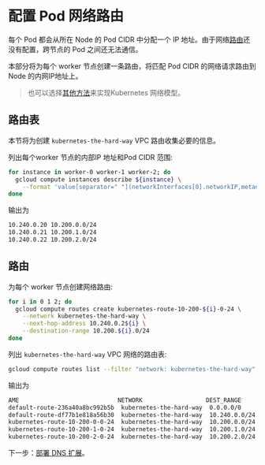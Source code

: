 # 配置 Pod 网络路由

每个 Pod 都会从所在 Node 的 Pod CIDR 中分配一个 IP 地址。由于网络[路由](https://cloud.google.com/compute/docs/vpc/routes)还没有配置，跨节点的 Pod 之间还无法通信。

本部分将为每个 worker 节点创建一条路由，将匹配 Pod CIDR 的网络请求路由到 Node 的内网IP地址上。

> 也可以选择[其他方法](https://kubernetes.io/docs/concepts/cluster-administration/networking/#how-to-achieve-this)来实现Kubernetes 网络模型。

## 路由表

本节将为创建 `kubernetes-the-hard-way` VPC 路由收集必要的信息。

列出每个worker 节点的内部IP 地址和Pod CIDR 范围:

```sh
for instance in worker-0 worker-1 worker-2; do
  gcloud compute instances describe ${instance} \
    --format 'value[separator=" "](networkInterfaces[0].networkIP,metadata.items[0].value)'
done
```

输出为

```sh
10.240.0.20 10.200.0.0/24
10.240.0.21 10.200.1.0/24
10.240.0.22 10.200.2.0/24
```

## 路由

为每个 worker 节点创建网络路由:

```sh
for i in 0 1 2; do
  gcloud compute routes create kubernetes-route-10-200-${i}-0-24 \
    --network kubernetes-the-hard-way \
    --next-hop-address 10.240.0.2${i} \
    --destination-range 10.200.${i}.0/24
done
```

列出 `kubernetes-the-hard-way` VPC 网络的路由表:

```sh
gcloud compute routes list --filter "network: kubernetes-the-hard-way"
```

输出为

```sh
AME                            NETWORK                  DEST_RANGE     NEXT_HOP                  PRIORITY
default-route-236a40a8bc992b5b  kubernetes-the-hard-way  0.0.0.0/0      default-internet-gateway  1000
default-route-df77b1e818a56b30  kubernetes-the-hard-way  10.240.0.0/24                            1000
kubernetes-route-10-200-0-0-24  kubernetes-the-hard-way  10.200.0.0/24  10.240.0.20               1000
kubernetes-route-10-200-1-0-24  kubernetes-the-hard-way  10.200.1.0/24  10.240.0.21               1000
kubernetes-route-10-200-2-0-24  kubernetes-the-hard-way  10.200.2.0/24  10.240.0.22               1000
```

下一步：[部署 DNS 扩展](12-dns-addon.md)。
